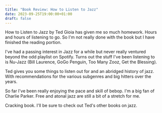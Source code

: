 ```yaml
---
title: "Book Review: How to Listen to Jazz"
date: 2023-09-25T19:00:00+01:00
draft: false
---
```


How to Listen to Jazz by Ted Gioia has given me so much homework. Hours and hours of listening to go. So I'm not really done with the book but I have finished the reading portion. 

I've had a passing interest in Jazz for a while but never really ventured beyond the odd playlist on Spotify. Turns out the stuff I've been listening to is Nu-Jazz (Bill Laurence, GoGo Penguin, Too Many Zooz, Get the Blessing).

Ted gives you some things to listen out for and an abridged history of jazz. With recommendations for the various subgenres and big hitters over the years. 

So far I've been really enjoying the pace and skill of bebop. I'm a big fan of Charlie Parker. Free and atonal jazz are still a bit of a stretch for me.

Cracking book. I'll be sure to check out Ted's other books on jazz.